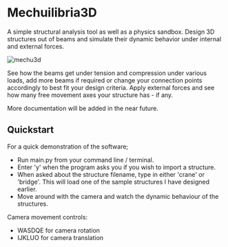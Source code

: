 # Mechuilibria3D
A simple structural analysis tool as well as a physics sandbox. Design 3D structures out of beams and simulate their dynamic behavior under internal and external forces.

![mechu3d](https://user-images.githubusercontent.com/80536083/184496515-8c2f13af-bb11-4432-b999-d53d065a18ab.PNG)

See how the beams get under tension and compression under various loads, add more beams if required or change your connection points accordingly to best fit your design criteria. Apply external forces and see how many free movement axes your structure has - if any.

More documentation will be added in the near future.

## Quickstart
For a quick demonstration of the software;
- Run main.py from your command line / terminal.
- Enter 'y' when the program asks you if you wish to import a structure.
- When asked about the structure filename, type in either 'crane' or 'bridge'. This will load one of the sample structures I have designed earlier.
- Move around with the camera and watch the dynamic behaviour of the structures.

Camera movement controls:
- WASDQE for camera rotation
- IJKLUO for camera translation
